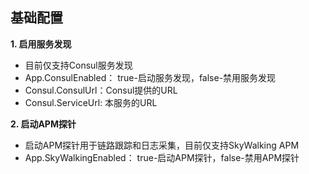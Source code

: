 基础配置
---
**1. 启用服务发现**

- 目前仅支持Consul服务发现
- App.ConsulEnabled： true-启动服务发现，false-禁用服务发现
- Consul.ConsulUrl：Consul提供的URL
- Consul.ServiceUrl: 本服务的URL

**2. 启动APM探针**

- 启动APM探针用于链路跟踪和日志采集，目前仅支持SkyWalking APM  
- App.SkyWalkingEnabled： true-启动APM探针，false-禁用APM探针